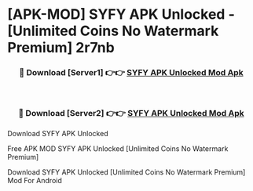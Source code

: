 # [APK-MOD] SYFY APK Unlocked - [Unlimited Coins No Watermark Premium] 2r7nb



<div align="center">
<h3>🔴 Download [Server1] 👉👉 <a href="https://momento.my/?title=SYFY_APK_Unlocked">SYFY APK Unlocked Mod Apk</a></h3><br>

<h3>🔴 Download [Server2] 👉👉 <a href="https://momento.my/?title=SYFY_APK_Unlocked">SYFY APK Unlocked Mod Apk</a></h3>
</div>



Download SYFY APK Unlocked 

Free APK MOD SYFY APK Unlocked [Unlimited Coins No Watermark Premium]

Download SYFY APK Unlocked [Unlimited Coins No Watermark Premium] Mod For Android
